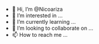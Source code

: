 - 👋 Hi, I’m @Nicoariza
- 👀 I’m interested in ...
- 🌱 I’m currently learning ...
- 💞️ I’m looking to collaborate on ...
- 📫 How to reach me ...

<!---
Nicoariza/Nicoariza is a ✨ special ✨ repository because its `README.md` (this file) appears on your GitHub profile.
You can click the Preview link to take a look at your changes.
--->
